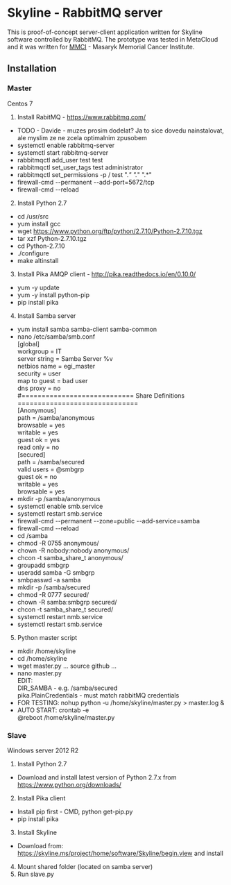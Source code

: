 # Skyline - RabbitMQ server

This is proof-of-concept server-client application written for Skyline software controlled by RabbitMQ. The prototype was tested in MetaCloud and it was written for [MMCI](https://www.mou.cz/en/) - Masaryk Memorial Cancer Institute.

## Installation

### Master
Centos 7
1) Install RabitMQ - https://www.rabbitmq.com/
- TODO - Davide - muzes prosim dodelat? Ja to sice dovedu nainstalovat, ale myslim ze ne zcela optimalnim zpusobem
- systemctl enable rabbitmq-server
- systemctl start rabbitmq-server
- rabbitmqctl add_user test test
- rabbitmqctl set_user_tags test administrator
- rabbitmqctl set_permissions -p / test ".*" ".*" ".*"
- firewall-cmd --permanent --add-port=5672/tcp
- firewall-cmd --reload

2) Install Python 2.7
- cd /usr/src
- yum install gcc
- wget https://www.python.org/ftp/python/2.7.10/Python-2.7.10.tgz
- tar xzf Python-2.7.10.tgz
- cd Python-2.7.10
- ./configure
- make altinstall

3) Install Pika AMQP client - http://pika.readthedocs.io/en/0.10.0/
- yum -y update
- yum -y install python-pip
- pip install pika

4) Install Samba server
- yum install samba samba-client samba-common
- nano /etc/samba/smb.conf<br/>
[global]<br/>
workgroup = IT<br/>
server string = Samba Server %v<br/>
netbios name = egi_master<br/>
security = user<br/>
map to guest = bad user<br/>
dns proxy = no<br/>
#============================ Share Definitions ==============================<br/>
[Anonymous]<br/>
path = /samba/anonymous<br/>
browsable = yes<br/>
writable = yes<br/>
guest ok = yes<br/>
read only = no<br/>
[secured]<br/>
path = /samba/secured<br/>
valid users = @smbgrp<br/>
guest ok = no<br/>
writable = yes<br/>
browsable = yes<br/>
- mkdir -p /samba/anonymous
- systemctl enable smb.service
- systemctl restart smb.service
- firewall-cmd --permanent --zone=public --add-service=samba
- firewall-cmd --reload
- cd /samba
- chmod -R 0755 anonymous/
- chown -R nobody:nobody anonymous/
- chcon -t samba_share_t anonymous/
- groupadd smbgrp
- useradd samba -G smbgrp
- smbpasswd -a samba
- mkdir -p /samba/secured
- chmod -R 0777 secured/
- chown -R samba:smbgrp secured/
- chcon -t samba_share_t secured/
- systemctl restart nmb.service
- systemctl restart smb.service

5) Python master script
- mkdir /home/skyline
- cd /home/skyline
- wget master.py ... source github ...
- nano master.py <br/>EDIT:<br/>
DIR_SAMBA - e.g. /samba/secured<br/>
pika.PlainCredentials - must match rabbitMQ credentials
- FOR TESTING: nohup python -u /home/skyline/master.py > master.log &
- AUTO START: crontab -e<br/>
@reboot /home/skyline/master.py

### Slave
Windows server 2012 R2
1) Install Python 2.7
- Download and install latest version of Python 2.7.x from https://www.python.org/downloads/
2) Install Pika client
- Install pip first - CMD, python get-pip.py
- pip install pika
3) Install Skyline
- Download from: https://skyline.ms/project/home/software/Skyline/begin.view and install
4) Mount shared folder (located on samba server)
5) Run slave.py

